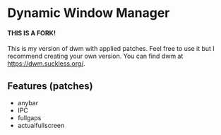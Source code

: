 # Dynamic Window Manager
#### THIS IS A FORK!
This is my version of dwm with applied patches. Feel free to use it but I recommend creating your own version. You can find dwm at https://dwm.suckless.org/.

## Features (patches)
 - anybar
 - IPC
 - fullgaps
 - actualfullscreen
